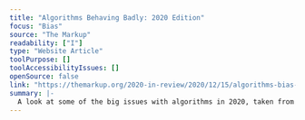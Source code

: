 ```yaml
---
title: "Algorithms Behaving Badly: 2020 Edition"
focus: "Bias"
source: "The Markup"
readability: ["I"]
type: "Website Article"
toolPurpose: []
toolAccessibilityIssues: []
openSource: false
link: "https://themarkup.org/2020-in-review/2020/12/15/algorithms-bias-racism-surveillance"
summary: |-
  A look at some of the big issues with algorithms in 2020, taken from a myriad of examples of algorithms that were either created for a cynical purpose, functioned to reinforce racism, or spectacularly failed to fix the problems they were built to solve. 
---
```


